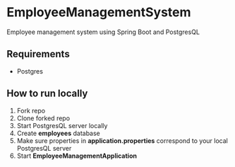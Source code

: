 # EmployeeManagementSystem
Employee management system using Spring Boot and PostgresQL

## Requirements
- Postgres

## How to run locally

1. Fork repo
2. Clone forked repo
3. Start PostgresQL server locally
4. Create **employees** database
4. Make sure properties in **application.properties** correspond to your local PostgresQL server 
5. Start **EmployeeManagementApplication**
